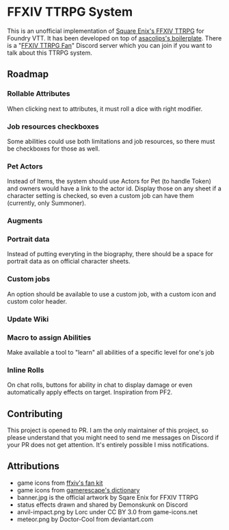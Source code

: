 # FFXIV TTRPG System

This is an unofficial implementation of [Square Enix's FFXIV TTRPG](https://www.square-enix-shop.com/ffxivttrpg/en/index.html) for Foundry VTT. It has been developed on top of [asacolips's boilerplate](https://github.com/asacolips-projects/boilerplate).
There is a "[FFXIV TTRPG Fan](https://discord.gg/6EghsJdCbS)" Discord server which you can join if you want to talk about this TTRPG system.

## Roadmap

### Rollable Attributes
When clicking next to attributes, it must roll a dice with right modifier.

### Job resources checkboxes
Some abilities could use both limitations and job resources, so there must be checkboxes for those as well.

### Pet Actors
Instead of Items, the system should use Actors for Pet (to handle Token) and owners would have a link to the actor id.
Display those on any sheet if a character setting is checked, so even a custom job can have them (currently, only Summoner).

### Augments

### Portrait data
Instead of putting everyting in the biography, there should be a space for portrait data as on official character sheets.

### Custom jobs
An option should be available to use a custom job, with a custom icon and custom color header.

### Update Wiki

### Macro to assign Abilities
Make available a tool to "learn" all abilities of a specific level for one's job

### Inline Rolls
On chat rolls, buttons for ability in chat to display damage or even automatically apply effects on target. Inspiration from PF2.

## Contributing
This project is opened to PR. I am the only maintainer of this project, so please understand that you might need to send me messages on Discord if your PR does not get attention. It's entirely possible I miss notifications.

## Attributions
- game icons from [ffxiv's fan kit](https://fr.finalfantasyxiv.com/lodestone/special/fankit/icon/)
- game icons from [gamerescape's dictionary](https://ffxiv.gamerescape.com/wiki/Dictionary_of_Icons#Player_Icons)
- banner.jpg is the official artwork by Sqare Enix for FFXIV TTRPG
- status effects drawn and shared by Demonskunk on Discord
- anvil-impact.png by Lorc under CC BY 3.0 from game-icons.net
- meteor.png by Doctor-Cool from deviantart.com
